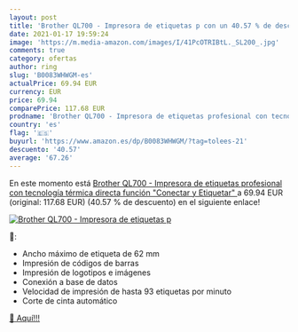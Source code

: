 ```yaml
---
layout: post
title: 'Brother QL700 - Impresora de etiquetas p con un 40.57 % de descuento'
date: 2021-01-17 19:59:24
image: 'https://m.media-amazon.com/images/I/41PcOTRIBtL._SL200_.jpg'
comments: true
category: ofertas
author: ring
slug: 'B0083WHWGM-es'
actualPrice: 69.94 EUR
currency: EUR
price: 69.94
comparePrice: 117.68 EUR
prodname: 'Brother QL700 - Impresora de etiquetas profesional con tecnología térmica directa  función "Conectar y Etiquetar" '
country: 'es'
flag: '🇪🇸'
buyurl: 'https://www.amazon.es/dp/B0083WHWGM/?tag=tolees-21'
descuento: '40.57'
average: '67.26'
---
```


En este momento está [Brother QL700 - Impresora de etiquetas profesional con tecnología térmica directa  función "Conectar y Etiquetar" ](https://www.amazon.es/dp/B0083WHWGM/?tag=tolees-21) a 69.94 EUR (original: 117.68 EUR) (40.57 %  de descuento) en el siguiente enlace!

[![Brother QL700 - Impresora de etiquetas p](https://m.media-amazon.com/images/I/41PcOTRIBtL._SL200_.jpg)](https://www.amazon.es/dp/B0083WHWGM/?tag=tolees-21)

🔎:

- Ancho máximo de etiqueta de 62 mm
- Impresión de códigos de barras
- Impresión de logotipos e imágenes
- Conexión a base de datos
- Velocidad de impresión de hasta 93 etiquetas por minuto
- Corte de cinta automático

[🛒 Aquí!!!](https://www.amazon.es/dp/B0083WHWGM/?tag=tolees-21)
